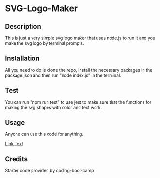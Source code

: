 # SVG-Logo-Maker

## Description

This is just a very simple svg logo maker that uses node.js to run it and you make the svg logo by terminal prompts.

## Installation

All you need to do is clone the repo, install the necessary packages in the package.json and then run "node index.js" in the terminal.

## Test

You can run "npm run test" to use jest to make sure that the functions for making the svg shapes with color and text work.

## Usage

Anyone can use this code for anything.

 [Link Text](https://drive.google.com/drive/folders/1NP-xWTCg-huMbpcezRpo5U4jEkI7lRpC?usp=drive_link)

## Credits

Starter code provided by coding-boot-camp
